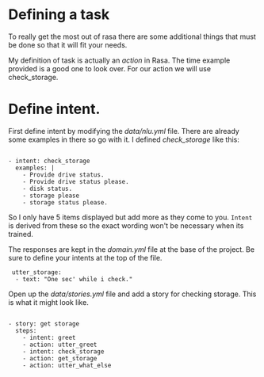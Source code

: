 # Defining a task

To really get the most out of rasa there are some additional things that must be done so that it will fit your needs. 

My definition of task is actually an *action* in Rasa.  The time example provided is a good one to look over.  For our action we will use check_storage.

# Define intent.
First define intent by modifying the *data/nlu.yml* file.  There are already some examples in there so go with it. I defined *check_storage* like this:

```

- intent: check_storage
  examples: |
    - Provide drive status.
    - Provide drive status please.
    - disk status.
    - storage please
    - storage status please.

```

So I only have 5 items displayed but add more as they come to you.  `Intent` is derived from these so the exact wording won't be necessary when its trained.

The responses are kept in the *domain.yml* file at the base of the project. Be sure to define your intents at the top of the file. 

```
 utter_storage:
  - text: "One sec' while i check."

```

Open up the *data/stories.yml* file and add a story for checking storage. This is what it might look like.

```

- story: get storage
  steps:
    - intent: greet
    - action: utter_greet
    - intent: check_storage
    - action: get_storage
    - action: utter_what_else

```


